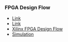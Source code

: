 ### FPGA Design Flow

- [Link](http://gfiles.chinaaet.com/scorpio/group/20170509/334-6362993735063322839624803.pdf)
- [Link](https://blog.csdn.net/kobesdu/article/details/39076297)
- [Xilinx FPGA Design Flow](https://www.xilinx.com/support/documentation/sw_manuals/xilinx10/isehelp/ise_c_fpga_design_flow_overview.htm)
- [Simulation](http://forum.eepw.com.cn/thread/250046/1)

